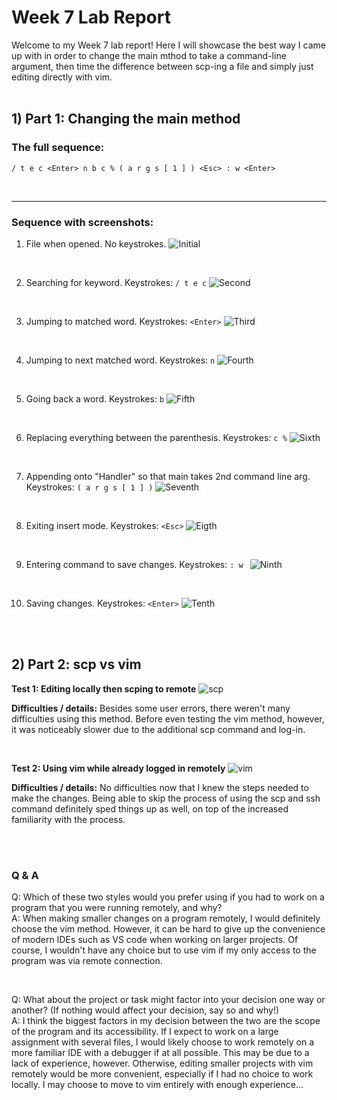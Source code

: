 # Week 7 Lab Report
Welcome to my Week 7 lab report! Here I will showcase the best way I came up with in order to change the main mthod to take a command-line argument, then time the difference between scp-ing a file and simply just editing directly with vim. 
<br />
<br />

## 1) Part 1: Changing the main method

### The full sequence:
 `/ t e c <Enter> n b c % ( a r g s [ 1 ] ) <Esc> : w <Enter>`

<br/>

---
### Sequence with screenshots:

1. File when opened. No keystrokes.
![Initial](./week7images/one.png)

<br/>

2. Searching for keyword. Keystrokes: `/ t e c`
![Second](./week7images/two.png)

<br/>

3. Jumping to matched word. Keystrokes: `<Enter>`
![Third](./week7images/three.png)

<br/>

4. Jumping to next matched word. Keystrokes: `n`
![Fourth](./week7images/four.png)

<br/>

5. Going back a word. Keystrokes: `b`
![Fifth](./week7images/five.png)

<br/>

6. Replacing everything between the parenthesis. Keystrokes: `c %`
![Sixth](./week7images/six.png)

<br/>

7. Appending onto "Handler" so that main takes 2nd command line arg. Keystrokes: `( a r g s [ 1 ] )`
![Seventh](./week7images/seven.png)

<br/>

8. Exiting insert mode. Keystrokes: `<Esc>`
![Eigth](./week7images/eight.png)

<br/>

9. Entering command to save changes. Keystrokes: `: w `
![Ninth](./week7images/nine.png)

<br/>

10. Saving changes. Keystrokes: `<Enter>`
![Tenth](./week7images/ten.png)

<br/>
<br/>

## 2) Part 2: scp vs vim 

**Test 1: Editing locally then scping to remote**
![scp](./week7images/scptetts.png)

**Difficulties / details:** Besides some user errors, there weren't many difficulties using this method. Before even testing the vim method, however, it was noticeably slower due to the additional scp command and log-in.

<br/>

**Test 2: Using vim while already logged in remotely**
![vim](./week7images/vimtest.png)

**Difficulties / details:** No difficulties now that I knew the steps needed to make the changes. Being able to skip the process of using the scp and ssh command definitely sped things up as well, on top of the increased familiarity with the process.


<br/>
<br/>

### Q & A

Q: Which of these two styles would you prefer using if you had to work on a program that you were running remotely, and why?\
A: When making smaller changes on a program remotely, I would definitely choose the vim method. However, it can be hard to give up the convenience of modern IDEs such as VS code when working on larger projects. Of course, I wouldn't have any choice but to use vim if my only access to the program was via remote connection.

<br/>

Q: What about the project or task might factor into your decision one way or another? (If nothing would affect your decision, say so and why!)\
A: I think the biggest factors in my decision between the two are the scope of the program and its accessibility. If I expect to work on a large assignment with several files, I would likely choose to work remotely on a more familiar IDE with a debugger if at all possible. This may be due to a lack of experience, however. Otherwise, editing smaller projects with vim remotely would be more convenient, especially if I had no choice to work locally. I may choose to move to vim entirely with enough experience...